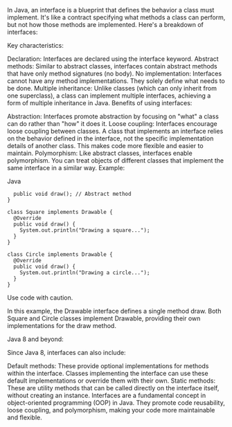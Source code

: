 In Java, an interface is a blueprint that defines the behavior a class must implement. It's like a contract specifying what methods a class can perform, but not how those methods are implemented. Here's a breakdown of interfaces:

Key characteristics:

Declaration: Interfaces are declared using the interface keyword.
Abstract methods: Similar to abstract classes, interfaces contain abstract methods that have only method signatures (no body).
No implementation: Interfaces cannot have any method implementations. They solely define what needs to be done.
Multiple inheritance: Unlike classes (which can only inherit from one superclass), a class can implement multiple interfaces, achieving a form of multiple inheritance in Java.
Benefits of using interfaces:

Abstraction: Interfaces promote abstraction by focusing on "what" a class can do rather than "how" it does it.
Loose coupling: Interfaces encourage loose coupling between classes. A class that implements an interface relies on the behavior defined in the interface, not the specific implementation details of another class. This makes code more flexible and easier to maintain.
Polymorphism: Like abstract classes, interfaces enable polymorphism. You can treat objects of different classes that implement the same interface in a similar way.
Example:

Java
```public interface Drawable {
  public void draw(); // Abstract method
}

class Square implements Drawable {
  @Override
  public void draw() {
    System.out.println("Drawing a square...");
  }
}

class Circle implements Drawable {
  @Override
  public void draw() {
    System.out.println("Drawing a circle...");
  }
}
```
Use code with caution.

In this example, the Drawable interface defines a single method draw. Both Square and Circle classes implement Drawable, providing their own implementations for the draw method.

Java 8 and beyond:

Since Java 8, interfaces can also include:

Default methods: These provide optional implementations for methods within the interface. Classes implementing the interface can use these default implementations or override them with their own.
Static methods: These are utility methods that can be called directly on the interface itself, without creating an instance.
Interfaces are a fundamental concept in object-oriented programming (OOP) in Java. They promote code reusability, loose coupling, and polymorphism, making your code more maintainable and flexible.
